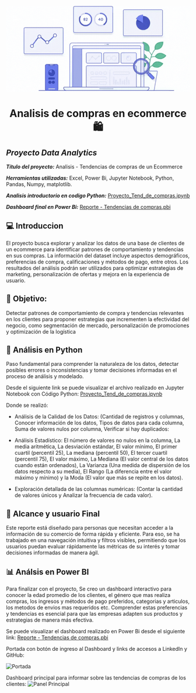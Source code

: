 <p align="center">
    <img src="https://github.com/Patriciol03/Analisis_tendencias_de_compras/blob/main/Imagenes/Dise%C3%B1o%20sin%20t%C3%ADtulo.gif">
</p>




<center>
<h1> Analisis de compras en ecommerce 🛍️ </h1>
</center>

## ***Proyecto Data Analytics***

***Título del proyecto:*** Analisis - Tendencias de compras de un Ecommerce

***Herramientas utilizadas:*** Excel, Power Bi, Jupyter Notebook, Python, Pandas, Numpy, matplotlib.

***Analisis introductorio en codigo Python:*** [Proyecto_Tend_de_compras.ipynb](https://github.com/Patriciol03/Analisis_tendencias_de_compras/blob/main/Proyecto_Tend_de_compras.ipynb)

***Dashboard final en Power Bi:*** [Reporte - Tendencias de compras.pbi](https://app.powerbi.com/view?r=eyJrIjoiYzA2ZThmN2UtZDc0ZC00ZDJhLTkxZmMtNDc3ZTIyNTgzZGI0IiwidCI6ImViZTFkZTRkLWIyM2EtNDMxNC1hNGM4LTk3OTRiZGVlNDY5OSIsImMiOjR9)

## 💻 Introduccion
El proyecto busca explorar y analizar los datos de una base de clientes de un ecommerce para identificar patrones de comportamiento y tendencias en sus compras. La información del dataset incluye aspectos demográficos, preferencias de compra, calificaciones y métodos de pago, entre otros. Los resultados del análisis podrán ser utilizados para optimizar estrategias de marketing, personalización de ofertas y mejora en la experiencia de usuario.


## 🎯 Objetivo: 
Detectar patrones de comportamiento de compra y tendencias relevantes en los clientes para proponer estrategias que incrementen la efectividad del negocio, como segmentación de mercado, personalización de promociones y optimización de la logística


## 📶 Análisis en Python 
Paso fundamental para comprender la naturaleza de los datos, detectar posibles errores o inconsistencias y tomar decisiones informadas en el proceso de análisis y modelado.

Desde el siguiente link se puede visualizar el archivo realizado en Jupyter Notebook con Código Python: [Proyecto_Tend_de_compras.ipynb](https://github.com/Patriciol03/Analisis_tendencias_de_compras/blob/main/Proyecto_Tend_de_compras.ipynb)

Donde se realizó:

- Análisis de la Calidad de los Datos: (Cantidad de registros y columnas, Conocer información de los datos, Tipos de datos para cada columna, Suma de valores nulos por columna, Verificar si hay duplicados:

- Análisis Estadístico: El número de valores no nulos en la columna, La media aritmética, La desviación estándar, El valor mínimo, El primer cuartil (percentil 25), La mediana (percentil 50), El tercer cuartil (percentil 75), El valor máximo, La Mediana (El valor central de los datos cuando están ordenados), La Varianza (Una medida de dispersión de los datos respecto a su media), El Rango (La diferencia entre el valor máximo y mínimo) y la Moda (El valor que más se repite en los datos).

- Exploración detallada de las columnas numéricas: (Contar la cantidad de valores únicos y Analizar la frecuencia de cada valor).

## 👥 Alcance y usuario Final
Este reporte está diseñado para personas que necesitan acceder a la información de su comercio de forma rápida y eficiente. Para eso, se ha trabajado en una navegación intuitiva y filtros visibles, permitiendo que los usuarios puedan evaluar rápidamente las métricas de su interés y tomar decisiones informadas de manera ágil.

## 📊 Análsis en Power BI 
Para finalizar con el proyecto, Se creo un dashboard interactivo para conocer la edad promedio de los clientes, el género que mas realiza compras, los ingresos y métodos de pago preferidos, categorias y articulos, los metodos de envios mas requeridos etc. Comprender estas preferencias y tendencias es esencial para que las empresas adapten sus productos y estrategias de manera más efectiva.

Se puede visualizar el dashboard realizado en Power Bi desde el siguiente link: [Reporte - Tendencias de compras.pbi](https://app.powerbi.com/view?r=eyJrIjoiYzA2ZThmN2UtZDc0ZC00ZDJhLTkxZmMtNDc3ZTIyNTgzZGI0IiwidCI6ImViZTFkZTRkLWIyM2EtNDMxNC1hNGM4LTk3OTRiZGVlNDY5OSIsImMiOjR9)



Portada con botón de ingreso al Dashboard y links de accesos a LinkedIn y GitHub:

![Portada](https://github.com/user-attachments/assets/aac90667-e340-489f-8396-781caa126c57)

Dashboard principal para informar sobre las tendencias de compras de los clientes:
![Panel Principal](https://github.com/user-attachments/assets/e696ec74-d2c8-401b-886c-13b8eb2318d1)







